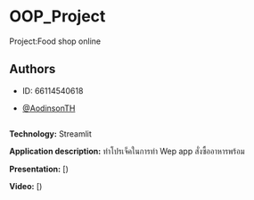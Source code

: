 # OOP_Project

Project:Food shop online

## Authors

- ID: 66114540618

- [@AodinsonTH](https://github.com/AodinsonTH)

##
**Technology:** Streamlit

**Application description:** ทำโปรเจ็คในการทำ Wep app สั่งซื้ออาหารพร้อม

**Presentation:** [) 

**Video:** [)
##
